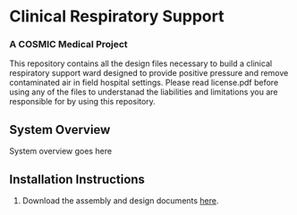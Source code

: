 # Clinical Respiratory Support
### A COSMIC Medical Project

This repository contains all the design files necessary to build a clinical respiratory support ward designed to provide positive pressure and remove contaminated air in field hospital settings. Please read license.pdf before using any of the files to understanad the liabilities and limitations you are responsible for by using this repository.

## System Overview
System overview goes here

## Installation Instructions
1. Download the assembly and design documents [here](https://cosmicmedical.ca/crs-31819-warnings-and-disclaimers).
